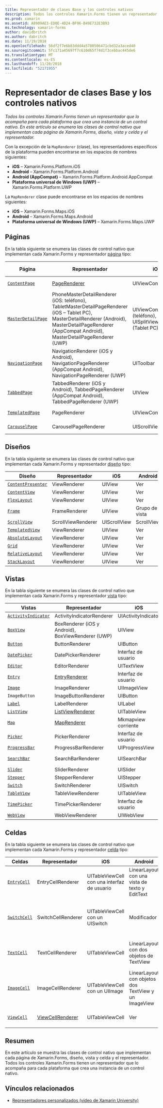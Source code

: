 ```yaml
---
title: Representador de clases Base y los controles nativos
description: Todos los controles Xamarin.Forms tienen un representador que lo acompaña para cada plataforma que crea una instancia de un control nativo. En este artículo se enumera las clases de control nativo que implementan cada página de Xamarin.Forms, diseño, vista y celda y el representador.
ms.prod: xamarin
ms.assetid: A8909AE3-ED0E-4D24-BF96-B49E732E3B93
ms.technology: xamarin-forms
author: davidbritch
ms.author: dabritch
ms.date: 11/19/2018
ms.openlocfilehash: 56df2f7e6b83ddd4a5780506471cbd32a3aced40
ms.sourcegitcommit: 5fc171a45697f7c610d65f74d1f3cebbac445de6
ms.translationtype: MT
ms.contentlocale: es-ES
ms.lasthandoff: 11/20/2018
ms.locfileid: "52171955"
---
```

# <a name="renderer-base-classes-and-native-controls"></a>Representador de clases Base y los controles nativos

_Todos los controles Xamarin.Forms tienen un representador que lo acompaña para cada plataforma que crea una instancia de un control nativo. En este artículo se enumera las clases de control nativo que implementan cada página de Xamarin.Forms, diseño, vista y celda y el representador._

Con la excepción de la `MapRenderer` (clase), los representadores específicos de la plataforma pueden encontrarse en los espacios de nombres siguientes:

- **iOS** – Xamarin.Forms.Platform.iOS
- **Android** – Xamarin.Forms.Platform.Android
- **Android (AppCompat)** – Xamarin.Forms.Platform.Android.AppCompat
- **Plataforma universal de Windows (UWP)** – Xamarin.Forms.Platform.UWP

La `MapRenderer` clase puede encontrarse en los espacios de nombres siguientes:

- **iOS** – Xamarin.Forms.Maps.iOS
- **Android** – Xamarin.Forms.Maps.Android
- **Plataforma universal de Windows (UWP)** – Xamarin.Forms.Maps.UWP

## <a name="pages"></a>Páginas

En la tabla siguiente se enumera las clases de control nativo que implementan cada Xamarin.Forms y representador [página](~/xamarin-forms/user-interface/controls/pages.md) tipo:

|Página|Representador|iOS|Android|Android (AppCompat)|UWP|
|--- |--- |--- |--- |--- |--- |
|[`ContentPage`](xref:Xamarin.Forms.ContentPage)|[PageRenderer](~/xamarin-forms/app-fundamentals/custom-renderer/contentpage.md)|UIViewController|Grupo de vista||FrameworkElement|
|[`MasterDetailPage`](xref:Xamarin.Forms.MasterDetailPage)|PhoneMasterDetailRenderer (iOS: teléfono), TabletMasterDetailPageRenderer (iOS – Tablet PC), MasterDetailRenderer (Android), MasterDetailPageRenderer (AppCompat Android), MasterDetailPageRenderer (UWP)|UIViewController (teléfono), UISplitViewController (Tablet PC)|DrawerLayout (v4)|DrawerLayout (v4)|FrameworkElement (Control personalizado)|
|[`NavigationPage`](xref:Xamarin.Forms.NavigationPage)|NavigationRenderer (iOS y Android), NavigationPageRenderer (AppCompat Android), NavigationPageRenderer (UWP)|UIToolbar|Grupo de vista|Grupo de vista|FrameworkElement (Control personalizado)|
|[`TabbedPage`](xref:Xamarin.Forms.TabbedPage)|TabbedRenderer (iOS y Android), TabbedPageRenderer (AppCompat Android), TabbedPageRenderer (UWP)|UIView|ViewPager|ViewPager|FrameworkElement (dinámica)|
|[`TemplatedPage`](xref:Xamarin.Forms.TemplatedPage)|PageRenderer|UIViewController|Grupo de vista||FrameworkElement|
|[`CarouselPage`](xref:Xamarin.Forms.CarouselPage)|CarouselPageRenderer|UIScrollView|ViewPager|ViewPager|FrameworkElement (FlipView)|

## <a name="layouts"></a>Diseños

En la tabla siguiente se enumera las clases de control nativo que implementan cada Xamarin.Forms y representador [diseño](~/xamarin-forms/user-interface/controls/layouts.md) tipo:

|Diseño|Representador|iOS|Android|UWP|
|--- |--- |--- |--- |--- |
|[`ContentPresenter`](xref:Xamarin.Forms.ContentPresenter)|ViewRenderer|UIView|Ver|FrameworkElement|
|[`ContentView`](xref:Xamarin.Forms.ContentView)|ViewRenderer|UIView|Ver|FrameworkElement|
|[`FlexLayout`](xref:Xamarin.Forms.FlexLayout)|ViewRenderer|UIView|Ver|FrameworkElement|
|[`Frame`](xref:Xamarin.Forms.Frame)|FrameRenderer|UIView|Grupo de vista|Borde|
|[`ScrollView`](xref:Xamarin.Forms.ScrollView)|ScrollViewRenderer|UIScrollView|ScrollView|ScrollViewer|
|[`TemplatedView`](xref:Xamarin.Forms.TemplatedView)|ViewRenderer|UIView|Ver|FrameworkElement|
|[`AbsoluteLayout`](xref:Xamarin.Forms.AbsoluteLayout)|ViewRenderer|UIView|Ver|FrameworkElement|
|[`Grid`](xref:Xamarin.Forms.Grid)|ViewRenderer|UIView|Ver|FrameworkElement|
|[`RelativeLayout`](xref:Xamarin.Forms.RelativeLayout)|ViewRenderer|UIView|Ver|FrameworkElement|
|[`StackLayout`](xref:Xamarin.Forms.StackLayout)|ViewRenderer|UIView|Ver|FrameworkElement|

## <a name="views"></a>Vistas

En la tabla siguiente se enumera las clases de control nativo que implementan cada Xamarin.Forms y representador [vista](~/xamarin-forms/user-interface/controls/views.md) tipo:

|Vistas|Representador|iOS|Android|Android (AppCompat)|UWP|
|--- |--- |--- |--- |--- |--- |
|[`ActivityIndicator`](xref:Xamarin.Forms.ActivityIndicator)|ActivityIndicatorRenderer|UIActivityIndicator|ProgressBar||ProgressBar|
|[`BoxView`](xref:Xamarin.Forms.BoxView)|BoxRenderer (iOS y Android), BoxViewRenderer (UWP)|UIView|Grupo de vista||Rectángulo|
|[`Button`](xref:Xamarin.Forms.Button)|ButtonRenderer|UIButton|Botón|AppCompatButton|Botón|
|[`DatePicker`](xref:Xamarin.Forms.DatePicker)|DatePickerRenderer|Interfaz de usuario|EditText||DatePicker|
|[`Editor`](xref:Xamarin.Forms.Editor)|EditorRenderer|UITextView|EditText||TextBox|
|[`Entry`](xref:Xamarin.Forms.Entry)|[EntryRenderer](~/xamarin-forms/app-fundamentals/custom-renderer/entry.md)|Interfaz de usuario|EditText||TextBox|
|[`Image`](xref:Xamarin.Forms.Image)|ImageRenderer|UIImageView|ImageView||Imagen|
|`ImageButton`|ImageButtonRenderer|UIButton||AppCompatImageButton|Botón|
|[`Label`](xref:Xamarin.Forms.Label)|LabelRenderer|UILabel|TextView||TextBlock|
|[`ListView`](xref:Xamarin.Forms.ListView)|[ListViewRenderer](~/xamarin-forms/app-fundamentals/custom-renderer/listview.md)|UITableView|ListView||ListView|
|[`Map`](xref:Xamarin.Forms.Maps.Map)|[MapRenderer](~/xamarin-forms/app-fundamentals/custom-renderer/map/index.md)|Mkmapview corriente|MapView||MapControl|
|[`Picker`](xref:Xamarin.Forms.Picker)|PickerRenderer|Interfaz de usuario|EditText|EditText|ComboBox|
|[`ProgressBar`](xref:Xamarin.Forms.ProgressBar)|ProgressBarRenderer|UIProgressView|ProgressBar||ProgressBar|
|[`SearchBar`](xref:Xamarin.Forms.SearchBar)|SearchBarRenderer|UISearchBar|Vista búsqueda||AutoSuggestBox|
|[`Slider`](xref:Xamarin.Forms.Slider)|SliderRenderer|UISlider|SeekBar||Slider|
|[`Stepper`](xref:Xamarin.Forms.Stepper)|StepperRenderer|UIStepper|LinearLayout||Control|
|[`Switch`](xref:Xamarin.Forms.Switch)|SwitchRenderer|UISwitch|Modificador|SwitchCompat|ToggleSwitch|
|[`TableView`](xref:Xamarin.Forms.TableView)|TableViewRenderer|UITableView|ListView||ListView|
|[`TimePicker`](xref:Xamarin.Forms.TimePicker)|TimePickerRenderer|Interfaz de usuario|EditText||TimePicker|
|[`WebView`](xref:Xamarin.Forms.WebView)|WebViewRenderer|UIWebView|WebView||WebView|

## <a name="cells"></a>Celdas

En la tabla siguiente se enumera las clases de control nativo que implementan cada Xamarin.Forms y representador [celda](~/xamarin-forms/user-interface/controls/cells.md) tipo:

|Celdas|Representador|iOS|Android|UWP|
|--- |--- |--- |--- |--- |
|[`EntryCell`](xref:Xamarin.Forms.EntryCell)|EntryCellRenderer|UITableViewCell con una interfaz de usuario|LinearLayout con una vista de texto y EditText|Plantilla de datos con un control TextBox|
|[`SwitchCell`](xref:Xamarin.Forms.SwitchCell)|SwitchCellRenderer|UITableViewCell con un UISwitch|Modificador|Plantilla de datos con una cuadrícula que contiene un TextBlock y ToggleSwitch|
|[`TextCell`](xref:Xamarin.Forms.TextCell)|TextCellRenderer|UITableViewCell|LinearLayout con dos objetos de TextView|Plantilla de datos con un elemento StackPanel que contiene dos bloques de texto|
|[`ImageCell`](xref:Xamarin.Forms.ImageCell)|ImageCellRenderer|UITableViewCell con un UIImage|LinearLayout con objetos dos TextView y un ImageView|Plantilla de datos con una cuadrícula que contiene una imagen y dos bloques de texto|
|[`ViewCell`](xref:Xamarin.Forms.ViewCell)|[ViewCellRenderer](~/xamarin-forms/app-fundamentals/custom-renderer/viewcell.md)|UITableViewCell|Ver|Plantilla de datos con un ContentPresenter|

## <a name="summary"></a>Resumen

En este artículo se muestra las clases de control nativo que implementan cada página de Xamarin.Forms, diseño, vista y celda y el representador. Todos los controles Xamarin.Forms tienen un representador que lo acompaña para cada plataforma que crea una instancia de un control nativo.

## <a name="related-links"></a>Vínculos relacionados

- [Representadores personalizados (vídeo de Xamarin University)](https://developer.xamarin.com/videos/cross-platform/xamarinforms-custom-renderers/)

